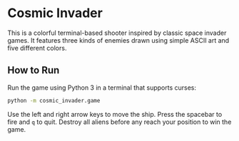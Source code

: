 # Cosmic Invader

This is a colorful terminal-based shooter inspired by classic space invader games. It features three kinds of enemies drawn using simple ASCII art and five different colors.

## How to Run

Run the game using Python 3 in a terminal that supports curses:

```bash
python -m cosmic_invader.game
```

Use the left and right arrow keys to move the ship. Press the spacebar to fire and `q` to quit. Destroy all aliens before any reach your position to win the game.
